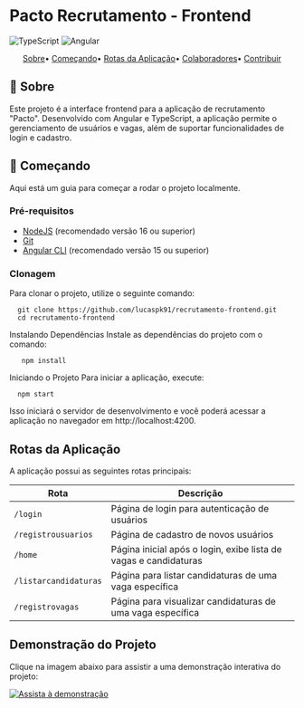 # Pacto Recrutamento - Frontend

![TypeScript](https://img.shields.io/badge/typescript-D4FAFF?style=for-the-badge&logo=typescript)
![Angular](https://img.shields.io/badge/Angular-red?style=for-the-badge&logo=angular)

<p align="center">
 <a href="#sobre">Sobre</a>• 
 <a href="#começando">Começando</a>• 
 <a href="#rotas-da-aplicacao">Rotas da Aplicação</a>• 
 <a href="#colaboradores">Colaboradores</a>•
 <a href="#contribuir">Contribuir</a>
</p>

## 📌 Sobre

Este projeto é a interface frontend para a aplicação de recrutamento "Pacto". Desenvolvido com Angular e TypeScript, a aplicação permite o gerenciamento de usuários e vagas, além de suportar funcionalidades de login e cadastro.

## 🚀 Começando

Aqui está um guia para começar a rodar o projeto localmente.

### Pré-requisitos

- [NodeJS](https://nodejs.org/) (recomendado versão 16 ou superior)
- [Git](https://git-scm.com/)
- [Angular CLI](https://angular.io/cli) (recomendado versão 15 ou superior)

### Clonagem

Para clonar o projeto, utilize o seguinte comando:

      git clone https://github.com/lucaspk91/recrutamento-frontend.git
      cd recrutamento-frontend
    
Instalando Dependências
Instale as dependências do projeto com o comando:

       npm install

Iniciando o Projeto
Para iniciar a aplicação, execute:

      npm start

Isso iniciará o servidor de desenvolvimento e você poderá acessar a aplicação no navegador em http://localhost:4200.

##  Rotas da Aplicação

A aplicação possui as seguintes rotas principais:

| Rota                 | Descrição                                                        |
|----------------------|------------------------------------------------------------------|
| `/login`             | Página de login para autenticação de usuários                    |
| `/registrousuarios`  | Página de cadastro de novos usuários                             |
| `/home`              | Página inicial após o login, exibe lista de vagas e candidaturas |
| `/listarcandidaturas`| Página para listar candidaturas de uma vaga específica           |
| `/registrovagas`     | Página para visualizar candidaturas de uma vaga específica       |


## Demonstração do Projeto

Clique na imagem abaixo para assistir a uma demonstração interativa do projeto:

[![Assista à demonstração]()](https://app.arcade.software/share/xUvokWcjOtuUOFQcrNOE)





    
